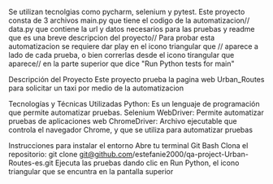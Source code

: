 
Se utilizan tecnolgias como pycharm, selenium y pytest. 
Este proyecto consta de 3 archivos main.py que tiene el codigo de la automatizacion//
data.py que contiene la url y datos necesarios para las pruebas y readme que es una breve descripcion del proyecto//
Para probar esta automatizacion se requiere dar play en el icono triangular que //
aparece a lado de cada prueba, o bien correrlas desde el icono tirangular que aparece//
en la parte superior que dice "Run Python tests for main"

Descripción del Proyecto
Este proyecto prueba la pagina web Urban_Routes para solicitar un taxi por medio de la automatizacion

Tecnologías y Técnicas Utilizadas
Python: Es un lenguaje de programación que permite automatizar pruebas.
Selenium WebDriver: Permite automatizar pruebas de aplicaciones web
ChromeDriver: Archivo ejecutable que controla el navegador Chrome, y que se utiliza para automatizar pruebas

Instrucciones para instalar el entorno
Abre tu terminal Git Bash
Clona el repositorio: git clone git@github.com/estefanie2000/qa-project-Urban-Routes-es.git
Ejecuta las pruebas dando clic en Run Python, el icono triangular que se encuntra en la pantalla superior 